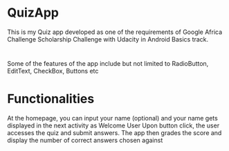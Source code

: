 # QuizApp
This is my Quiz app developed as one of the requirements of Google Africa Challenge Scholarship Challenge with Udacity in Android Basics track.
#
Some of the features of the app include but not limited to RadioButton, EditText, CheckBox, Buttons etc
# Functionalities
At the homepage, you can input your name (optional) and your name gets displayed in the next activity as Welcome User
Upon button click, the user accesses the quiz and submit answers. The app then grades the score and display the number of correct answers chosen against 
